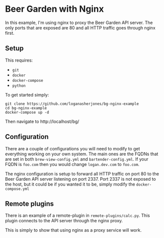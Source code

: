 # Beer Garden with Nginx

In this example, I'm using nginx to proxy the Beer Garden API server.
The only ports that are exposed are 80 and all HTTP traffic goes
through nginx first.

## Setup

This requires:

- `git`
- `docker`
- `docker-compose`
- `python`

To get started simply:

```
git clone https://github.com/loganasherjones/bg-nginx-example
cd bg-nginx-example
docker-compose up -d
```

Then navigate to http://localhost/bg/

## Configuration

There are a couple of configurations you will need to modify to get
everything working on your own system. The main ones are the FQDNs
that are set in both `brew-view-config.yml` and `bartender-config.yml`.
If your FQDN is `foo.com` then you would change `logan.dev.com` to
`foo.com`.

The nginx configuration is setup to forward all HTTP traffic on port 80
to the Beer Garden API server listening on port 2337. Port 2337 is not
exposed to the host, but it could be if you wanted it to be, simply
modify the `docker-compose.yml`

## Remote plugins

There is an example of a remote-plugin in `remote-plugins/calc.py`.
This plugin connects to the API server through the nginx proxy.

This is simply to show that using nginx as a proxy service will work.
